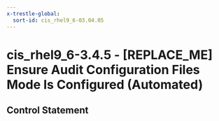 ```yaml
---
x-trestle-global:
  sort-id: cis_rhel9_6-03.04.05
---
```


# cis_rhel9_6-3.4.5 - \[REPLACE_ME\] Ensure Audit Configuration Files Mode Is Configured (Automated)

## Control Statement
